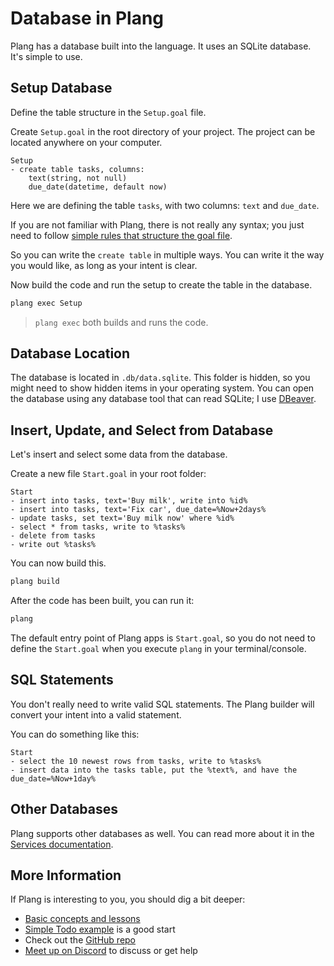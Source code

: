 # Database in Plang

Plang has a database built into the language. It uses an SQLite database. It's simple to use.

## Setup Database

Define the table structure in the `Setup.goal` file.

Create `Setup.goal` in the root directory of your project. The project can be located anywhere on your computer.

```plang
Setup
- create table tasks, columns: 
    text(string, not null)
    due_date(datetime, default now)
```

Here we are defining the table `tasks`, with two columns: `text` and `due_date`.

If you are not familiar with Plang, there is not really any syntax; you just need to follow [simple rules that structure the goal file](https://github.com/PLangHQ/plang/blob/main/Documentation/blogs/Lesson%202.md).

So you can write the `create table` in multiple ways. You can write it the way you would like, as long as your intent is clear.

Now build the code and run the setup to create the table in the database.

```bash
plang exec Setup
```

> `plang exec` both builds and runs the code.

## Database Location

The database is located in `.db/data.sqlite`. This folder is hidden, so you might need to show hidden items in your operating system. You can open the database using any database tool that can read SQLite; I use [DBeaver](https://dbeaver.io/).

## Insert, Update, and Select from Database

Let's insert and select some data from the database.

Create a new file `Start.goal` in your root folder:

```plang
Start
- insert into tasks, text='Buy milk', write into %id%
- insert into tasks, text='Fix car', due_date=%Now+2days%
- update tasks, set text='Buy milk now' where %id%
- select * from tasks, write to %tasks%
- delete from tasks
- write out %tasks%
```

You can now build this.

```bash
plang build
```

After the code has been built, you can run it:

```bash
plang
```

The default entry point of Plang apps is `Start.goal`, so you do not need to define the `Start.goal` when you execute `plang` in your terminal/console.

## SQL Statements

You don't really need to write valid SQL statements. The Plang builder will convert your intent into a valid statement.

You can do something like this:

```plang
Start
- select the 10 newest rows from tasks, write to %tasks%
- insert data into the tasks table, put the %text%, and have the due_date=%Now+1day%
```

## Other Databases

Plang supports other databases as well. You can read more about it in the [Services documentation](https://github.com/PLangHQ/plang/blob/main/Documentation/Services.md#location-of-injection-code).

## More Information

If Plang is interesting to you, you should dig a bit deeper:

* [Basic concepts and lessons](https://github.com/PLangHQ/plang/blob/main/Documentation/blogs/Lesson%202.md)
* [Simple Todo example](https://github.com/PLangHQ/plang/blob/main/Documentation/Todo_webservice.md) is a good start
* Check out the [GitHub repo](https://github.com/PLangHQ/)
* [Meet up on Discord](https://discord.gg/A8kYUymsDD) to discuss or get help
